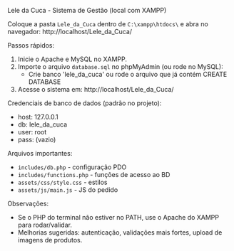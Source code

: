 Lele da Cuca - Sistema de Gestão (local com XAMPP)

Coloque a pasta `Lele_da_Cuca` dentro de `C:\xampp\htdocs\` e abra no navegador: http://localhost/Lele_da_Cuca/

Passos rápidos:
1) Inicie o Apache e MySQL no XAMPP.
2) Importe o arquivo `database.sql` no phpMyAdmin (ou rode no MySQL):
   - Crie banco 'lele_da_cuca' ou rode o arquivo que já contém CREATE DATABASE
3) Acesse o sistema em: http://localhost/Lele_da_Cuca/

Credenciais de banco de dados (padrão no projeto):
- host: 127.0.0.1
- db: lele_da_cuca
- user: root
- pass: (vazio)

Arquivos importantes:
- `includes/db.php` - configuração PDO
- `includes/functions.php` - funções de acesso ao BD
- `assets/css/style.css` - estilos
- `assets/js/main.js` - JS do pedido

Observações:
- Se o PHP do terminal não estiver no PATH, use o Apache do XAMPP para rodar/validar.
- Melhorias sugeridas: autenticação, validações mais fortes, upload de imagens de produtos.

